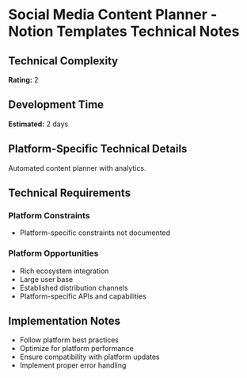 # Social Media Content Planner - Notion Templates Technical Notes

## Technical Complexity
**Rating:** 2

## Development Time
**Estimated:** 2 days

## Platform-Specific Technical Details
Automated content planner with analytics.

## Technical Requirements

### Platform Constraints
- Platform-specific constraints not documented

### Platform Opportunities
- Rich ecosystem integration
- Large user base
- Established distribution channels
- Platform-specific APIs and capabilities

## Implementation Notes
- Follow platform best practices
- Optimize for platform performance
- Ensure compatibility with platform updates
- Implement proper error handling
